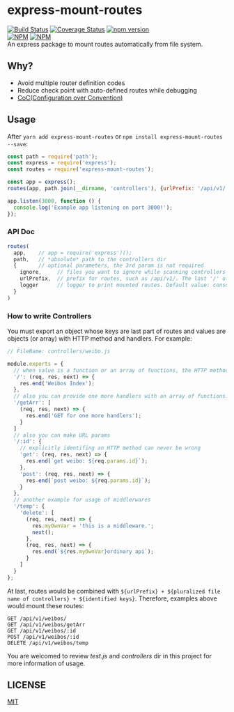 # express-mount-routes
[![Build Status](https://travis-ci.org/Maples7/express-mount-routes.svg?branch=master)](https://travis-ci.org/Maples7/express-mount-routes)
[![Coverage Status](https://coveralls.io/repos/github/Maples7/express-mount-routes/badge.svg?branch=master)](https://coveralls.io/github/Maples7/express-mount-routes?branch=master)
[![npm version](https://badge.fury.io/js/express-mount-routes.svg)](https://badge.fury.io/js/express-mount-routes)           
[![NPM](https://nodei.co/npm/express-mount-routes.png?downloads=true&downloadRank=true&stars=true)](https://nodei.co/npm/express-mount-routes/)
[![NPM](https://nodei.co/npm-dl/express-mount-routes.png?months=6&height=3)](https://nodei.co/npm/express-mount-routes/)              
An express package to mount routes automatically from file system.

## Why?
- Avoid multiple router definition codes
- Reduce check point with auto-defined routes while debugging
- [CoC(Configuration over Convention)](https://en.wikipedia.org/wiki/Convention_over_configuration)

## Usage    
After `yarn add express-mount-routes` or `npm install express-mount-routes --save`:
```js
const path = require('path');
const express = require('express');
const routes = require('express-mount-routes');

const app = express();
routes(app, path.join(__dirname, 'controllers'), {urlPrefix: '/api/v1/'});

app.listen(3000, function () {
  console.log('Example app listening on port 3000!');
});
```

### API Doc  
```js 
routes(
  app,    // app = require('express')();
  path,   // *absolute* path to the controllers dir
  {       // optional parameters, the 3rd param is not required
    ignore,     // files you want to ignore while scanning controllers dir such as index.js, see parameter options of module glob(https://github.com/isaacs/node-glob#options) for more infomation. Default value: ''
    urlPrefix,  // prefix for routes, such as /api/v1/. The last '/' of string is required. Default value: '/'
    logger      // logger to print mounted routes. Default value: console, use `null` to disable log
  }
)
```

### How to write Controllers
You must export an object whose keys are last part of routes and values are objects (or array) with HTTP method and handlers. For example:
```js
// FileName: controllers/weibo.js

module.exports = {
  // when value is a function or an array of functions, the HTTP method would be default value GET
  '/': (req, res, next) => {
    res.end('Weibos Index');
  },
  // also you can provide one more handlers with an array of functions: these handlers except last one are called middlerwares in Express
  '/getArr': [
    (req, res, next) => {
      res.end('GET for one more handlers');
    }
  ]
  // also you can make URL params
  '/:id': {
    // explicitly identifing an HTTP method can never be wrong
    'get': (req, res, next) => {
      res.end(`get weibo: ${req.params.id}`);
    },
    'post': (req, res, next) => {
      res.end(`post weibo: ${req.params.id}`);
    }
  },
  // another example for usage of middlerwares
  '/temp': {
    'delete': [
      (req, res, next) => {
        res.myOwnVar = 'this is a middleware.';
        next();
      },
      (req, res, next) => {
        res.end(`${res.myOwnVar}ordinary api`);
      }
    ]
  }
};
```

At last, routes would be combined with `${urlPrefix} + ${pluralized file name of controllers} + ${identified keys}`. Therefore, examples above would mount these routes:
```
GET /api/v1/weibos/
GET /api/v1/weibos/getArr
GET /api/v1/weibos/:id
POST /api/v1/weibos/:id
DELETE /api/v1/weibos/temp
```

You are welcomed to review _test.js_ and _controllers_ dir in this project for more information of usage.

## LICENSE
[MIT](LICENSE)
